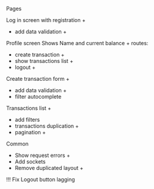 Pages

Log in screen with registration +
- add data validation +

Profile screen
Shows Name and current balance +
routes:
- create transaction +
- show transactions list +
- logout +
  
Create transaction form +
- add data validation +
- filter autocomplete

Transactions list +
  - add filters 
  - transactions duplication +
  - pagination +

Common
- Show request errors +
- Add sockets
- Remove duplicated layout +

!!! Fix Logout button lagging